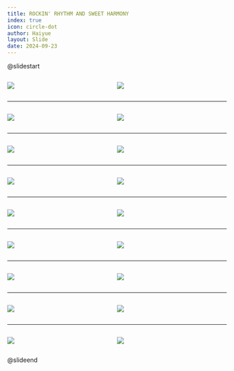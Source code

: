 ```yaml
---
title: ROCKIN' RHYTHM AND SWEET HARMONY
index: true
icon: circle-dot
author: Haiyue
layout: Slide
date: 2024-09-23
---
```

 
@slidestart

<div style="display:flex">
<div style="flex:1">

![](https://raw.githubusercontent.com/yclord/reading/refs/heads/master/english/Level-P/ROCKIN'%20RHYTHM%20AND%20SWEET%20HARMONY/001.webp)
</div>
<div style="flex:1">

![](https://raw.githubusercontent.com/yclord/reading/refs/heads/master/english/Level-P/ROCKIN'%20RHYTHM%20AND%20SWEET%20HARMONY/002.webp)
</div>
</div>

---

<div style="display:flex">
<div style="flex:1">

![](https://raw.githubusercontent.com/yclord/reading/refs/heads/master/english/Level-P/ROCKIN'%20RHYTHM%20AND%20SWEET%20HARMONY/003.webp)
</div>
<div style="flex:1">

![](https://raw.githubusercontent.com/yclord/reading/refs/heads/master/english/Level-P/ROCKIN'%20RHYTHM%20AND%20SWEET%20HARMONY/004.webp)
</div>
</div>

---

<div style="display:flex">
<div style="flex:1">

![](https://raw.githubusercontent.com/yclord/reading/refs/heads/master/english/Level-P/ROCKIN'%20RHYTHM%20AND%20SWEET%20HARMONY/005.webp)
</div>
<div style="flex:1">

![](https://raw.githubusercontent.com/yclord/reading/refs/heads/master/english/Level-P/ROCKIN'%20RHYTHM%20AND%20SWEET%20HARMONY/006.webp)
</div>
</div>

---

<div style="display:flex">
<div style="flex:1">

![](https://raw.githubusercontent.com/yclord/reading/refs/heads/master/english/Level-P/ROCKIN'%20RHYTHM%20AND%20SWEET%20HARMONY/007.webp)
</div>
<div style="flex:1">

![](https://raw.githubusercontent.com/yclord/reading/refs/heads/master/english/Level-P/ROCKIN'%20RHYTHM%20AND%20SWEET%20HARMONY/008.webp)
</div>
</div>

---

<div style="display:flex">
<div style="flex:1">

![](https://raw.githubusercontent.com/yclord/reading/refs/heads/master/english/Level-P/ROCKIN'%20RHYTHM%20AND%20SWEET%20HARMONY/009.webp)
</div>
<div style="flex:1">

![](https://raw.githubusercontent.com/yclord/reading/refs/heads/master/english/Level-P/ROCKIN'%20RHYTHM%20AND%20SWEET%20HARMONY/010.webp)
</div>
</div>

---

<div style="display:flex">
<div style="flex:1">

![](https://raw.githubusercontent.com/yclord/reading/refs/heads/master/english/Level-P/ROCKIN'%20RHYTHM%20AND%20SWEET%20HARMONY/011.webp)
</div>
<div style="flex:1">

![](https://raw.githubusercontent.com/yclord/reading/refs/heads/master/english/Level-P/ROCKIN'%20RHYTHM%20AND%20SWEET%20HARMONY/012.webp)
</div>
</div>

---

<div style="display:flex">
<div style="flex:1">

![](https://raw.githubusercontent.com/yclord/reading/refs/heads/master/english/Level-P/ROCKIN'%20RHYTHM%20AND%20SWEET%20HARMONY/013.webp)
</div>
<div style="flex:1">

![](https://raw.githubusercontent.com/yclord/reading/refs/heads/master/english/Level-P/ROCKIN'%20RHYTHM%20AND%20SWEET%20HARMONY/014.webp)
</div>
</div>

---

<div style="display:flex">
<div style="flex:1">

![](https://raw.githubusercontent.com/yclord/reading/refs/heads/master/english/Level-P/ROCKIN'%20RHYTHM%20AND%20SWEET%20HARMONY/015.webp)
</div>
<div style="flex:1">

![](https://raw.githubusercontent.com/yclord/reading/refs/heads/master/english/Level-P/ROCKIN'%20RHYTHM%20AND%20SWEET%20HARMONY/016.webp)
</div>
</div>

---

<div style="display:flex">
<div style="flex:1">

![](https://raw.githubusercontent.com/yclord/reading/refs/heads/master/english/Level-P/ROCKIN'%20RHYTHM%20AND%20SWEET%20HARMONY/017.webp)
</div>
<div style="flex:1">

![](https://raw.githubusercontent.com/yclord/reading/refs/heads/master/english/Level-P/ROCKIN'%20RHYTHM%20AND%20SWEET%20HARMONY/018.webp)
</div>
</div>

@slideend